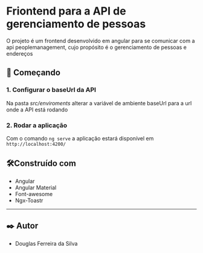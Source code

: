 # Friontend para a API de gerenciamento de pessoas
O projeto é um frontend desenvolvido em angular para se comunicar com a api peoplemanagement, cujo propósito é o gerenciamento de pessoas e endereços

## 🚀 Começando

### 1. Configurar o baseUrl da API

Na pasta *src/enviroments* alterar a variável de ambiente baseUrl para a url onde a API está rodando

### 2. Rodar a aplicação

Com o comando `ng serve` a aplicação estará disponível em `http://localhost:4200/`

## 🛠️Construído com

* Angular
* Angular Material
* Font-awesome
* Ngx-Toastr
---
## ✒️ Autor
* Douglas Ferreira da Silva
